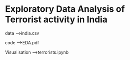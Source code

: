 # Exploratory Data Analysis of Terrorist activity in India

data -->india.csv

code -->EDA.pdf

Visualisation -->terrorists.ipynb
